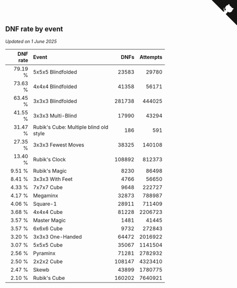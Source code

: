 ## DNF rate by event

*Updated on  1 June 2025*

| DNF rate | Event | DNFs | Attempts |
| ---: | :--- | ---: | ---: |
| 79.19 % | 5x5x5 Blindfolded | 23583 | 29780 |
| 73.63 % | 4x4x4 Blindfolded | 41358 | 56171 |
| 63.45 % | 3x3x3 Blindfolded | 281738 | 444025 |
| 41.55 % | 3x3x3 Multi-Blind | 17990 | 43294 |
| 31.47 % | Rubik's Cube: Multiple blind old style | 186 | 591 |
| 27.35 % | 3x3x3 Fewest Moves | 38325 | 140108 |
| 13.40 % | Rubik's Clock | 108892 | 812373 |
| 9.51 % | Rubik's Magic | 8230 | 86498 |
| 8.41 % | 3x3x3 With Feet | 4766 | 56650 |
| 4.33 % | 7x7x7 Cube | 9648 | 222727 |
| 4.17 % | Megaminx | 32873 | 788987 |
| 4.06 % | Square-1 | 28911 | 711409 |
| 3.68 % | 4x4x4 Cube | 81228 | 2206723 |
| 3.57 % | Master Magic | 1481 | 41445 |
| 3.57 % | 6x6x6 Cube | 9732 | 272843 |
| 3.20 % | 3x3x3 One-Handed | 64472 | 2016922 |
| 3.07 % | 5x5x5 Cube | 35067 | 1141504 |
| 2.56 % | Pyraminx | 71281 | 2782932 |
| 2.50 % | 2x2x2 Cube | 108147 | 4323410 |
| 2.47 % | Skewb | 43899 | 1780775 |
| 2.10 % | Rubik's Cube | 160202 | 7640921 |


<a href="https://github.com/jonatanklosko/wca_statistics" class="github-corner" aria-label="View source on Github"><svg width="80" height="80" viewBox="0 0 250 250" style="fill:#151513; color:#fff; position: absolute; top: 0; border: 0; right: 0;" aria-hidden="true"><path d="M0,0 L115,115 L130,115 L142,142 L250,250 L250,0 Z"></path><path d="M128.3,109.0 C113.8,99.7 119.0,89.6 119.0,89.6 C122.0,82.7 120.5,78.6 120.5,78.6 C119.2,72.0 123.4,76.3 123.4,76.3 C127.3,80.9 125.5,87.3 125.5,87.3 C122.9,97.6 130.6,101.9 134.4,103.2" fill="currentColor" style="transform-origin: 130px 106px;" class="octo-arm"></path><path d="M115.0,115.0 C114.9,115.1 118.7,116.5 119.8,115.4 L133.7,101.6 C136.9,99.2 139.9,98.4 142.2,98.6 C133.8,88.0 127.5,74.4 143.8,58.0 C148.5,53.4 154.0,51.2 159.7,51.0 C160.3,49.4 163.2,43.6 171.4,40.1 C171.4,40.1 176.1,42.5 178.8,56.2 C183.1,58.6 187.2,61.8 190.9,65.4 C194.5,69.0 197.7,73.2 200.1,77.6 C213.8,80.2 216.3,84.9 216.3,84.9 C212.7,93.1 206.9,96.0 205.4,96.6 C205.1,102.4 203.0,107.8 198.3,112.5 C181.9,128.9 168.3,122.5 157.7,114.1 C157.9,116.9 156.7,120.9 152.7,124.9 L141.0,136.5 C139.8,137.7 141.6,141.9 141.8,141.8 Z" fill="currentColor" class="octo-body"></path></svg></a><style>.github-corner:hover .octo-arm{animation:octocat-wave 560ms ease-in-out}@keyframes octocat-wave{0%,100%{transform:rotate(0)}20%,60%{transform:rotate(-25deg)}40%,80%{transform:rotate(10deg)}}@media (max-width:500px){.github-corner:hover .octo-arm{animation:none}.github-corner .octo-arm{animation:octocat-wave 560ms ease-in-out}}</style>
